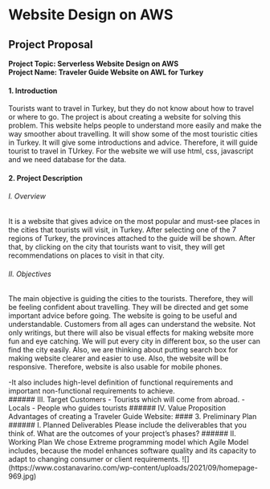 # Website Design on AWS  
## Project Proposal
**<div>Project Topic: Serverless Website Design on AWS</div>**
**<div>Project Name: Traveler Guide Website on AWL for Turkey</div>**
#### 1. Introduction
Tourists want to travel in Turkey, but they do not know about how to travel or where to go. The project is about creating a website for solving this problem. This website helps people to understand more easily and make the way smoother about travelling. It will show some of the most touristic cities in Turkey. It will give some introductions and advice. Therefore, it will guide tourist to travel in TUrkey. For the website we will use html, css, javascript and we need database for the data.
#### 2. Project Description
###### I. Overview
It is a website that gives advice on the most popular and must-see places in the cities that tourists will visit, in Turkey. After selecting one of the 7 regions of Turkey, the provinces attached to the guide will be shown. After that, by clicking on the city that tourists want to visit, they will get recommendations on places to visit in that city.
###### II. Objectives
The main objective is guiding the cities to the tourists. Therefore, they will be feeling confident about travelling. They will be directed and get some important advice before going.
The website is going to be useful and understandable. Customers from all ages can understand the website. Not only writings, but there will also be visual effects for making website more fun and eye catching.
We will put every city in different box, so the user can find the city easily. Also, we are thinking about putting search box for making website clearer and easier to use. 
Also, the website will be responsive. Therefore, website is also usable for mobile phones.
<div>-It also includes high-level definition of functional requirements and important non-functional requirements to achieve.</div> 
###### III.	Target Customers
- Tourists which will come from abroad.
- Locals 
- People who guides tourists 
###### IV.	Value Proposition
Advantages of creating a Traveler Guide Website:
#### 3.	Preliminary Plan
###### I.	Planned Deliverables
Please include the deliverables that you think of. What are the outcomes of your project’s phases?
###### II.	Working Plan
We chose Extreme programming model which Agile Model includes, because the model enhances software quality and its capacity to adapt to changing consumer or client requirements.
![](https://www.costanavarino.com/wp-content/uploads/2021/09/homepage-969.jpg)
